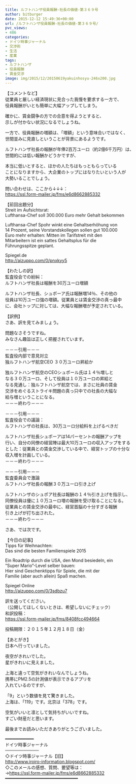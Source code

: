 ```yaml
---
title: ルフトハンザ役員報酬-社長の価値-第３６９号
author: bitburger
date: 2015-12-12 15:49:36+00:00
url: /ルフトハンザ役員報酬-社長の価値-第３６９号/
pvc_views:
- 486
categories:
- ドイツ時事ジャーナル
- 交渉術
- 生活
- 産業
tags:
- ルフトハンザ
- 役員報酬
- 賃金交渉
image: img/2015/12/20150619yakuinhosyu-246x200.jpg
---
```

【コメントなど】  
従業員と厳しい経済現状に見合った我慢を要求する一方で、  
役員報酬がいとも簡単に大幅アップしてしまう。  
  
確かに、賃金闘争の方での合意を得ようとすると、  
示しが付かない状況になるでしょうね。  
  
一方で、役員報酬の増額は、「増額」という意味合いではなく、  
世間並みに見直しということが背景にあるようです。  
  
ルフトハンザ社長の報酬が年俸2百万ユーロ（約2億6千万円）は、  
世間的には低い報酬かどうかですが、  
  
本当に低いとすると、ほかの人たちはもっともらっている  
ことになりますから、大企業のトップにはなりたいという人が  
大勢いることでしょう。  
  
  
問い合わせは、ここから↓↓↓：  
<https://ssl.form-mailer.jp/fms/e6d8662885332>  
  
  
【前回出題分】  
Streit im Aufsichtsrat:  
Lufthansa-Chef soll 300.000 Euro mehr Gehalt bekommen  
  
Lufthansa-Chef Spohr winkt eine Gehaltserhöhung von  
14 Prozent, seine Vorstandskollegen sollen gut 100.000  
Euro mehr erhalten: Mitten im Tarifstreit mit den  
Mitarbeitern ist ein sattes Gehaltsplus für die  
Führungsspitze geplant.  
  
Spiegel.de  
<http://aizuppo.com/0/pnxkyy5>  
  
【わたしの訳】  
監査役会での紛糾：  
ルフトハンザ社長は報酬を30万ユーロ増額  
  
ルフトハンザ社長、シュポーア氏は報酬増14％、その他の  
役員は10万ユーロ強の増額。従業員とは賃金交渉の真っ最中  
に、会社トップに対しては、大幅な報酬増が予定されている。  
  
  
【訳例】  
さあ、訳を見てみましょう。  
  
問題なさそうですね。  
みなさん趣旨は正しく把握されています。  
  
－－－引用－－－  
監査役内部で意見対立  
独ルフトハンザ航空CEO ３０万ユーロ昇給か  
  
独ルフトハンザ航空のCEOシュポール氏は１４％増しと  
なる３０万ユーロ、そして役員は１０万ユーロの昇給と  
なる見通し：独ルフトハンザ航空では、まさに社員の賃金  
交渉をめぐるストライキ問題の真っ只中での社長の大幅な  
給与増ということになる。  
－－－終わり－－－  
  
  
－－－引用－－－  
監査役会での議論：  
ルフトハンザの社長は、30万ユーロ分給料を上げるべきだ  
  
ルフトハンザ社長シュポーアは14パーセントの報酬アップを  
行い、自分の同僚の経営陣は最大10万ユーロの収入アップをする  
とした：従業員との賃金交渉している中で、経営トップの十分な  
収入増を計画している。  
－－－終わり－－－  
  
  
－－－引用－－－  
監査委員会で激論  
ルフトハンザ社長の報酬３０万ユーロ引き上げ  
  
ルフトハンザのシュポア社長は報酬の１４％引き上げを指示し、  
同僚役員は優に１０万ユーロ増の報酬を受け取ることになる。  
従業員との賃金交渉の最中に、経営首脳の十分すぎる報酬  
引き上げが打ち出された。  
－－－終わり－－－  
  
  
  
さあ、では次です。  
  
【今日の記事】  
Tipps für Weihnachten:  
Das sind die besten Familienspiele 2015  
  
Ein Roadtrip durch die USA, den Mond besiedeln, ein  
&#8220;Super Mario&#8221;-Level selber bauen:  
Hier sind Geschenktipps für Spiele, die mit der  
Familie (aber auch allein) Spaß machen.  
  
Spiegel Online  
<http://aizuppo.com/0/3sdbzu7>  
  
訳を送ってください。  
（公開してほしくないときは、希望しないにチェック）  
和訳投稿：  
 <https://ssl.form-mailer.jp/fms/8408fcc494664>  
  
投稿期限：２０１５年１２月１８日（金）  
  
【あとがき】  
日本へ行っていました。  
  
夜空がきれいでした。  
星がきれいに見えました。  
  
上海と違って空気がきれいなんでしょうね。  
携帯にPM2.5の計測値が表示できるアプリを  
入れているのですが、  
  
「9」という数値を見て驚きました。  
上海は、「119」です。北京は「378」です。  
  
空気がいいと凛として気持ちがいいですね。  
すごい財産だと思います。  
  
  
最後までお読みいただきありがとうございました。  
  
  
━━━━━━━━━━━  
ドイツ時事ジャーナル  
───────────  
◇ドイツ時事ジャーナル【旧】  
<http://www.iroiro-information.blogspot.com/>  
◇このメールの感想、質問、要望等は：  
-><https://ssl.form-mailer.jp/fms/e6d8662885332>  
━━━━━━━━━━━━━━━━━━━━━━━━━━━━